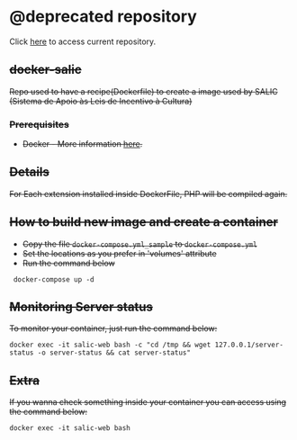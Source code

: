# @deprecated repository
Click [here](https://github.com/culturagovbr/salic-minc) to access current repository.

## ~~docker-salic~~

~~Repo used to have a recipe(Dockerfile) to create a image used by SALIC (Sistema de Apoio às Leis de Incentivo à Cultura)~~

### ~~Prerequisites~~
* ~~Docker - More information [here](http://pt.slideshare.net/vinnyfs89/docker-essa-baleia-vai-te-conquistar?qid=aed7b752-f313-4515-badd-f3bf811c8a35&v=&b=&from_search=1).~~

## ~~Details~~

~~For Each extension installed inside DockerFile, PHP will be compiled again.~~

## ~~How to build new image and create a container~~

 * ~~Copy the file ```docker-compose.yml_sample``` to ```docker-compose.yml```~~ 
 * ~~Set the locations as you prefer in 'volumes' attribute~~
 * ~~Run the command below~~

```
 docker-compose up -d
```

## ~~Monitoring Server status~~

~~To monitor your container, just run the command below:~~
```
docker exec -it salic-web bash -c "cd /tmp && wget 127.0.0.1/server-status -o server-status && cat server-status"
```

## ~~Extra~~

~~If you wanna check something inside your container you can access using the command below:~~
```
docker exec -it salic-web bash
```
